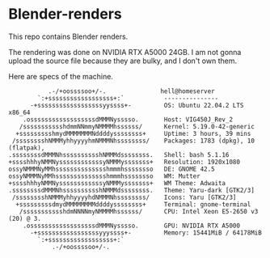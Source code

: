 # Blender-renders
This repo contains Blender renders.

The rendering was done on NVIDIA RTX A5000 24GB. I am not gonna upload the source file because they are bulky, and I don't own them.

Here are specs of the machine.

```
           .-/+oossssoo+/-.               hell@homeserver 
        `:+ssssssssssssssssss+:`           --------------- 
      -+ssssssssssssssssssyyssss+-         OS: Ubuntu 22.04.2 LTS x86_64 
    .ossssssssssssssssssdMMMNysssso.       Host: VIG450J_Rev_2 
   /ssssssssssshdmmNNmmyNMMMMhssssss/      Kernel: 5.19.0-42-generic 
  +ssssssssshmydMMMMMMMNddddyssssssss+     Uptime: 3 hours, 39 mins 
 /sssssssshNMMMyhhyyyyhmNMMMNhssssssss/    Packages: 1783 (dpkg), 10 (flatpak), 
.ssssssssdMMMNhsssssssssshNMMMdssssssss.   Shell: bash 5.1.16 
+sssshhhyNMMNyssssssssssssyNMMMysssssss+   Resolution: 1920x1080 
ossyNMMMNyMMhsssssssssssssshmmmhssssssso   DE: GNOME 42.5 
ossyNMMMNyMMhsssssssssssssshmmmhssssssso   WM: Mutter 
+sssshhhyNMMNyssssssssssssyNMMMysssssss+   WM Theme: Adwaita 
.ssssssssdMMMNhsssssssssshNMMMdssssssss.   Theme: Yaru-dark [GTK2/3] 
 /sssssssshNMMMyhhyyyyhdNMMMNhssssssss/    Icons: Yaru [GTK2/3] 
  +sssssssssdmydMMMMMMMMddddyssssssss+     Terminal: gnome-terminal 
   /ssssssssssshdmNNNNmyNMMMMhssssss/      CPU: Intel Xeon E5-2650 v3 (20) @ 3. 
    .ossssssssssssssssssdMMMNysssso.       GPU: NVIDIA RTX A5000 
      -+sssssssssssssssssyyyssss+-         Memory: 15441MiB / 64178MiB 
        `:+ssssssssssssssssss+:`
            .-/+oossssoo+/-.                                       
```           

